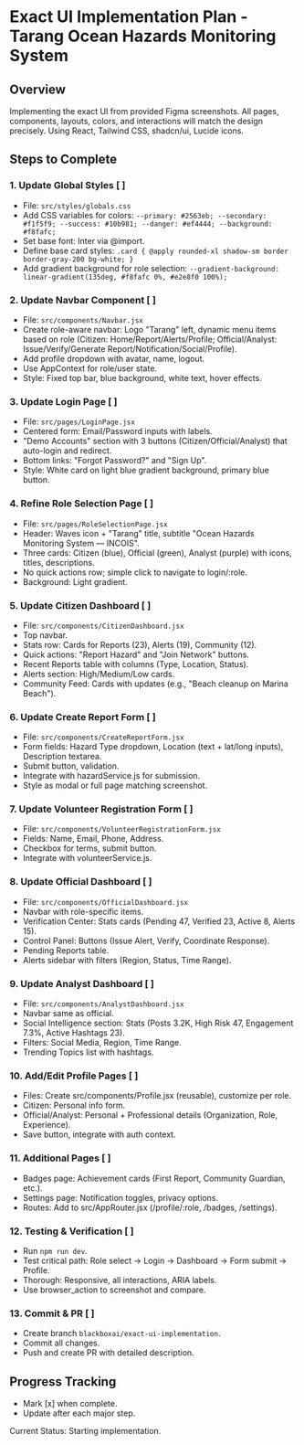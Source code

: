 # Exact UI Implementation Plan - Tarang Ocean Hazards Monitoring System

## Overview
Implementing the exact UI from provided Figma screenshots. All pages, components, layouts, colors, and interactions will match the design precisely. Using React, Tailwind CSS, shadcn/ui, Lucide icons.

## Steps to Complete

### 1. **Update Global Styles** [ ]
   - File: `src/styles/globals.css`
   - Add CSS variables for colors: `--primary: #2563eb; --secondary: #f1f5f9; --success: #10b981; --danger: #ef4444; --background: #f8fafc;`
   - Set base font: Inter via @import.
   - Define base card styles: `.card { @apply rounded-xl shadow-sm border border-gray-200 bg-white; }`
   - Add gradient background for role selection: `--gradient-background: linear-gradient(135deg, #f8fafc 0%, #e2e8f0 100%);`

### 2. **Update Navbar Component** [ ]
   - File: `src/components/Navbar.jsx`
   - Create role-aware navbar: Logo "Tarang" left, dynamic menu items based on role (Citizen: Home/Report/Alerts/Profile; Official/Analyst: Issue/Verify/Generate Report/Notification/Social/Profile).
   - Add profile dropdown with avatar, name, logout.
   - Use AppContext for role/user state.
   - Style: Fixed top bar, blue background, white text, hover effects.

### 3. **Update Login Page** [ ]
   - File: `src/pages/LoginPage.jsx`
   - Centered form: Email/Password inputs with labels.
   - "Demo Accounts" section with 3 buttons (Citizen/Official/Analyst) that auto-login and redirect.
   - Bottom links: "Forgot Password?" and "Sign Up".
   - Style: White card on light blue gradient background, primary blue button.

### 4. **Refine Role Selection Page** [ ]
   - File: `src/pages/RoleSelectionPage.jsx`
   - Header: Waves icon + "Tarang" title, subtitle "Ocean Hazards Monitoring System — INCOIS".
   - Three cards: Citizen (blue), Official (green), Analyst (purple) with icons, titles, descriptions.
   - No quick actions row; simple click to navigate to login/:role.
   - Background: Light gradient.

### 5. **Update Citizen Dashboard** [ ]
   - File: `src/components/CitizenDashboard.jsx`
   - Top navbar.
   - Stats row: Cards for Reports (23), Alerts (19), Community (12).
   - Quick actions: "Report Hazard" and "Join Network" buttons.
   - Recent Reports table with columns (Type, Location, Status).
   - Alerts section: High/Medium/Low cards.
   - Community Feed: Cards with updates (e.g., "Beach cleanup on Marina Beach").

### 6. **Update Create Report Form** [ ]
   - File: `src/components/CreateReportForm.jsx`
   - Form fields: Hazard Type dropdown, Location (text + lat/long inputs), Description textarea.
   - Submit button, validation.
   - Integrate with hazardService.js for submission.
   - Style as modal or full page matching screenshot.

### 7. **Update Volunteer Registration Form** [ ]
   - File: `src/components/VolunteerRegistrationForm.jsx`
   - Fields: Name, Email, Phone, Address.
   - Checkbox for terms, submit button.
   - Integrate with volunteerService.js.

### 8. **Update Official Dashboard** [ ]
   - File: `src/components/OfficialDashboard.jsx`
   - Navbar with role-specific items.
   - Verification Center: Stats cards (Pending 47, Verified 23, Active 8, Alerts 15).
   - Control Panel: Buttons (Issue Alert, Verify, Coordinate Response).
   - Pending Reports table.
   - Alerts sidebar with filters (Region, Status, Time Range).

### 9. **Update Analyst Dashboard** [ ]
   - File: `src/components/AnalystDashboard.jsx`
   - Navbar same as official.
   - Social Intelligence section: Stats (Posts 3.2K, High Risk 47, Engagement 7.3%, Active Hashtags 23).
   - Filters: Social Media, Region, Time Range.
   - Trending Topics list with hashtags.

### 10. **Add/Edit Profile Pages** [ ]
   - Files: Create src/components/Profile.jsx (reusable), customize per role.
   - Citizen: Personal info form.
   - Official/Analyst: Personal + Professional details (Organization, Role, Experience).
   - Save button, integrate with auth context.

### 11. **Additional Pages** [ ]
   - Badges page: Achievement cards (First Report, Community Guardian, etc.).
   - Settings page: Notification toggles, privacy options.
   - Routes: Add to src/AppRouter.jsx (/profile/:role, /badges, /settings).

### 12. **Testing & Verification** [ ]
   - Run `npm run dev`.
   - Test critical path: Role select → Login → Dashboard → Form submit → Profile.
   - Thorough: Responsive, all interactions, ARIA labels.
   - Use browser_action to screenshot and compare.

### 13. **Commit & PR** [ ]
   - Create branch `blackboxai/exact-ui-implementation`.
   - Commit all changes.
   - Push and create PR with detailed description.

## Progress Tracking
- Mark [x] when complete.
- Update after each major step.

Current Status: Starting implementation.
